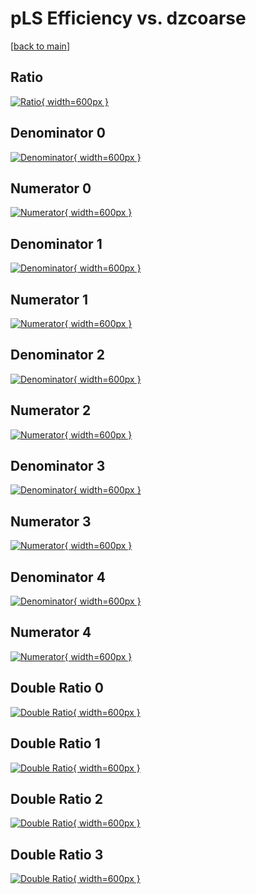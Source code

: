 # pLS Efficiency vs. dzcoarse

[[back to main](./)]



## Ratio

[![Ratio](../mtv/var/pLS_xtr_211_1_eff_dzcoarse.png){ width=600px }](../mtv/var/pLS_xtr_211_1_eff_dzcoarse.pdf)

## Denominator 0

[![Denominator](../mtv/den/pLS_xtr_211_1_eff_dzcoarse_den0.png){ width=600px }](../mtv/den/pLS_xtr_211_1_eff_dzcoarse_den0.pdf)

## Numerator 0

[![Numerator](../mtv/num/pLS_xtr_211_1_eff_dzcoarse_num0.png){ width=600px }](../mtv/num/pLS_xtr_211_1_eff_dzcoarse_num0.pdf)

## Denominator 1

[![Denominator](../mtv/den/pLS_xtr_211_1_eff_dzcoarse_den1.png){ width=600px }](../mtv/den/pLS_xtr_211_1_eff_dzcoarse_den1.pdf)

## Numerator 1

[![Numerator](../mtv/num/pLS_xtr_211_1_eff_dzcoarse_num1.png){ width=600px }](../mtv/num/pLS_xtr_211_1_eff_dzcoarse_num1.pdf)

## Denominator 2

[![Denominator](../mtv/den/pLS_xtr_211_1_eff_dzcoarse_den2.png){ width=600px }](../mtv/den/pLS_xtr_211_1_eff_dzcoarse_den2.pdf)

## Numerator 2

[![Numerator](../mtv/num/pLS_xtr_211_1_eff_dzcoarse_num2.png){ width=600px }](../mtv/num/pLS_xtr_211_1_eff_dzcoarse_num2.pdf)

## Denominator 3

[![Denominator](../mtv/den/pLS_xtr_211_1_eff_dzcoarse_den3.png){ width=600px }](../mtv/den/pLS_xtr_211_1_eff_dzcoarse_den3.pdf)

## Numerator 3

[![Numerator](../mtv/num/pLS_xtr_211_1_eff_dzcoarse_num3.png){ width=600px }](../mtv/num/pLS_xtr_211_1_eff_dzcoarse_num3.pdf)

## Denominator 4

[![Denominator](../mtv/den/pLS_xtr_211_1_eff_dzcoarse_den4.png){ width=600px }](../mtv/den/pLS_xtr_211_1_eff_dzcoarse_den4.pdf)

## Numerator 4

[![Numerator](../mtv/num/pLS_xtr_211_1_eff_dzcoarse_num4.png){ width=600px }](../mtv/num/pLS_xtr_211_1_eff_dzcoarse_num4.pdf)

## Double Ratio 0

[![Double Ratio](../mtv/ratio/pLS_xtr_211_1_eff_dzcoarse_ratio0.png){ width=600px }](../mtv/ratio/pLS_xtr_211_1_eff_dzcoarse_ratio0.pdf)

## Double Ratio 1

[![Double Ratio](../mtv/ratio/pLS_xtr_211_1_eff_dzcoarse_ratio1.png){ width=600px }](../mtv/ratio/pLS_xtr_211_1_eff_dzcoarse_ratio1.pdf)

## Double Ratio 2

[![Double Ratio](../mtv/ratio/pLS_xtr_211_1_eff_dzcoarse_ratio2.png){ width=600px }](../mtv/ratio/pLS_xtr_211_1_eff_dzcoarse_ratio2.pdf)

## Double Ratio 3

[![Double Ratio](../mtv/ratio/pLS_xtr_211_1_eff_dzcoarse_ratio3.png){ width=600px }](../mtv/ratio/pLS_xtr_211_1_eff_dzcoarse_ratio3.pdf)

